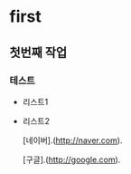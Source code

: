 # first
## 첫번째 작업
### 테스트
- 리스트1
- 리스트2
  
  [네이버].(http://naver.com).
  
  [구글].(http://google.com).
  
